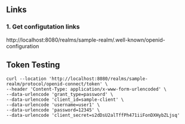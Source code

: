 ## Links

### 1. Get configutation links

http://localhost:8080/realms/sample-realm/.well-known/openid-configuration

## Token Testing

```
curl --location 'http://localhost:8080/realms/sample-realm/protocol/openid-connect/token' \
--header 'Content-Type: application/x-www-form-urlencoded' \
--data-urlencode 'grant_type=password' \
--data-urlencode 'client_id=sample-client' \
--data-urlencode 'username=user1' \
--data-urlencode 'password=12345' \
--data-urlencode 'client_secret=s2dDsU2alTffPh471iiFonDXHybZLjsq'
```
